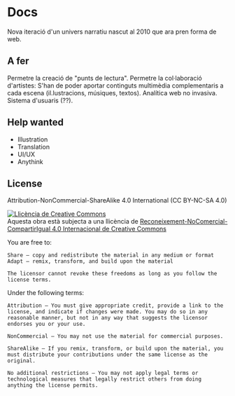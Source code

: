 # Docs

Nova iteració d'un univers narratiu nascut al 2010 que ara pren forma de web.

## A fer

Permetre la creació de "punts de lectura".
Permetre la col·laboració d'artistes: S'han de poder aportar continguts multimèdia complementaris a cada escena (il.lustracions, músiques, textos).
Analítica web no invasiva.
Sistema d'usuaris (??).



## Help wanted

- Illustration
- Translation
- UI/UX
- Anythink

## License

Attribution-NonCommercial-ShareAlike 4.0 International (CC BY-NC-SA 4.0)


<a rel="license" href="http://creativecommons.org/licenses/by-nc-sa/4.0/"><img alt="Llicència de Creative Commons" style="border-width:0" src="https://i.creativecommons.org/l/by-nc-sa/4.0/88x31.png" /></a><br />Aquesta obra està subjecta a una llicència de <a rel="license" href="http://creativecommons.org/licenses/by-nc-sa/4.0/">Reconeixement-NoComercial-CompartirIgual 4.0 Internacional de Creative Commons</a>


You are free to:

    Share — copy and redistribute the material in any medium or format
    Adapt — remix, transform, and build upon the material

    The licensor cannot revoke these freedoms as long as you follow the license terms.

Under the following terms:

    Attribution — You must give appropriate credit, provide a link to the license, and indicate if changes were made. You may do so in any reasonable manner, but not in any way that suggests the licensor endorses you or your use.

    NonCommercial — You may not use the material for commercial purposes.

    ShareAlike — If you remix, transform, or build upon the material, you must distribute your contributions under the same license as the original.

    No additional restrictions — You may not apply legal terms or technological measures that legally restrict others from doing anything the license permits.